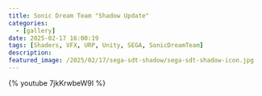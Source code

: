 ```yaml
---
title: Sonic Dream Team "Shadow Update"
categories:
  - [gallery]
date: 2025-02-17 16:00:19
tags: [Shaders, VFX, URP, Unity, SEGA, SonicDreamTeam]
description:
featured_image: /2025/02/17/sega-sdt-shadow/sega-sdt-shadow-icon.jpg
---
```


{% youtube 7jkKrwbeW9I %}